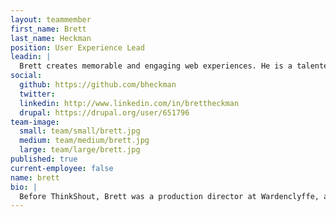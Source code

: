 ```yaml
---
layout: teammember
first_name: Brett
last_name: Heckman
position: User Experience Lead
leadin: |
  Brett creates memorable and engaging web experiences. He is a talented designer and information architect with a knack for turning complex concepts into beautiful digital stories. But we really hired him because we love his two dogs, Gus and Waylon.
social:
  github: https://github.com/bheckman
  twitter:
  linkedin: http://www.linkedin.com/in/brettheckman
  drupal: https://drupal.org/user/651796
team-image:
  small: team/small/brett.jpg
  medium: team/medium/brett.jpg
  large: team/large/brett.jpg
published: true
current-employee: false
name: brett
bio: |
  Before ThinkShout, Brett was a production director at Wardenclyffe, a design agency based in New York City. There, he worked with high-end fashion and entertainment brands, but his appreciation for mission-based organizations ultimately led him to our team.  Here, he utilizes his talents for worthy causes, bringing that same standard of great design to our client work. Brett also worked at OpenSourcery as a front end developer, where he honed his skills with front end technologies such as javascript and HTML5. At home, Brett is usually banging around in the kitchen, building something.
---
```


